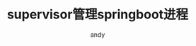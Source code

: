 ---
layout: post
title: supervisor管理springboot进程
author: andy
tags:  mac
categories:  mac
excerpt: Install csshx on Mac OSX
---